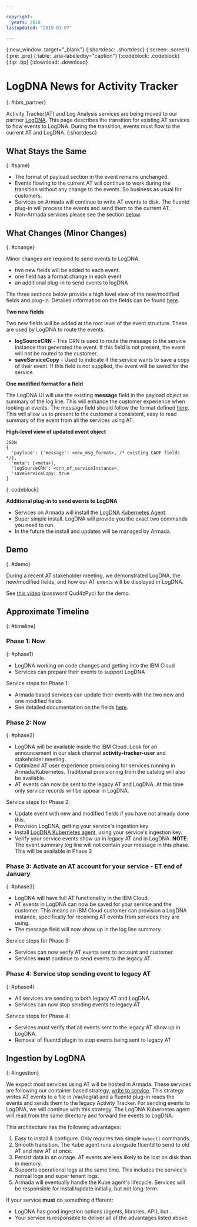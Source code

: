 ```yaml
---

copyright:
  years: 2018
lastupdated: "2019-01-07"

---
```


{:new_window: target="_blank"}
{:shortdesc: .shortdesc}
{:screen: .screen}
{:pre: .pre}
{:table: .aria-labeledby="caption"}
{:codeblock: .codeblock}
{:tip: .tip}
{:download: .download}


# LogDNA News for Activity Tracker
{: #ibm_partner}

Activity Tracker(AT) and Log Analysis services are being moved to our partner [LogDNA](https://docs.logdna.com/docs). This page describes the transition for existing AT services to flow events to LogDNA. During the transition, events must flow to the current AT and LogDNA.
{:shortdesc}


## What Stays the Same
{: #same}


* The format of payload section in the event remains unchanged.
* Events flowing to the current AT will continue to work during the transition without any change to the events. So business as usual for customers.
* Services on Armada will continue to write AT events to disk. The fluentd plug-in will process the events and send them to the current AT.
* Non-Armada services please see the section [below](/docs/services/Activity-Tracker-with-LogDNA/ibm-internal-only/partner_news.html#ingestion).


## What Changes (Minor Changes)
{: #change}

Minor changes are required to send events to LogDNA. 

* two new fields will be added to each event. 
* one field has a format change in each event
* an additional plug-in to send events to logDNA

The three sections below provide a high level view of the new/modified fields and plug-in. Detailed information on the fields can be found [here](/docs/services/Activity-Tracker-with-LogDNA/ibm-internal-only/event_definition.html#new).

**Two new fields**

Two new fields will be added at the root level of the event structure. These are used by LogDNA to route the events. 

* **logSourceCRN** - This CRN is used to route the message to the service instance that generated the event. If this field is not present, the event will not be routed to the customer.
* **saveServiceCopy** - Used to indicate if the service wants to save a copy of their event. If this field is not supplied, the event will be saved for the service. 

**One modified format for a field**

The LogDNA UI will use the existing **message** field in the payload object as summary of the log line. This will enhance the customer experience when looking at events. The message field should follow the format defined [here](/docs/services/Activity-Tracker-with-LogDNA/ibm-internal-only/event_definition.html#new). This will allow us to present to the customer a consistent, easy to read summary of the event from all the services using AT.

**High-level view of updated event object**

```
JSON 
{
  'payload': {'message': <new_msg_format>, /* existing CADF fields */},
  'meta': {<meta>},
  'logSourceCRN': <crn_of_serviceInstance>, 
  'saveServiceCopy: true
}
```
{: codeblock}


**Additional plug-in to send events to LogDNA**

* Services on Armada will install the [LogDNA Kubernetes Agent](https://docs.logdna.com/docs/kubernetes).
* Super simple install. LogDNA will provide you the exact two commands you need to run.
* In the future the install and updates will be managed by Armada.


## Demo
{: #demo}

During a recent AT stakeholder meeting, we demonstrated LogDNA, the new/modified fields, and how our AT events  will be displayed in LogDNA.

See [this video](https://ibm.webex.com/ibm/lsr.php?RCID=4f9bf0967f2d4fb08debeaf118c57bc0) (password Qud4zPyc) for the demo.


## Approximate Timeline
{: #timeline}

### Phase 1: Now
{: #phase1}

* LogDNA working on code changes and getting into the IBM Cloud
* Services can prepare their events to support LogDNA

Service steps for Phase 1:

* Armada based services can update their events with the two new and one modified fields.
* See detailed documentation on the fields [here](/docs/services/Activity-Tracker-with-LogDNA/ibm-internal-only/event_definition.html#new).

### Phase 2: Now
{: #phase2}

* LogDNA will be available inside the IBM Cloud. Look for an announcement in our slack channel **activity-tracker-user** and stakeholder meeting.
* Optimized AT user experience provisioning for services running in Armada/Kubernetes. Traditional provisioning from the catalog will also be available.
* AT events can now be sent to the legacy AT and LogDNA. At this time only service records will be appear in LogDNA.

Service steps for Phase 2:

* Update event with new and modified fields if you have not already done this.
* Provision LogDNA, getting your service's ingestion key
* Install [LogDNA Kubernetes agent](https://docs.logdna.com/docs/kubernetes), using your service's ingestion key.
* Verify your service events show up in legacy AT and in LogDNA. **NOTE**: The event summary log line will not contain your message in this phase. This will be available in Phase 3


### Phase 3: Activate an AT account for your service - ET end of January
{: #phase3}

* LogDNA will have full AT functionality in the IBM Cloud.
* AT events in LogDNA can now be saved for your service and the customer. This means an IBM Cloud customer can provision a LogDNA instance, specifically for receiving AT events from services they are using.
* The message field will now show up in the log line summary.

Service steps for Phase 3:

* Services can now verify AT events sent to account and customer. 
* Services **must** continue to send events to the legacy AT. 

### Phase 4: Service stop sending event to legacy AT
{: #phase4}

* All services are sending to both legacy AT and LogDNA.
* Services can now stop sending events to legacy AT

Service steps for Phase 4:

* Services must verify that all events sent to the legacy AT show up in LogDNA.
* Removal of fluentd plugin to stop events being sent to legacy AT



## Ingestion by LogDNA
{: #ingestion}

We expect most services using AT will be hosted in Armada. These services are following our container based strategy, [write to service](/docs/services/Activity-Tracker-with-LogDNA/ibm-internal-only/kube.html#ibm_kube). This strategy writes AT events to a file in /var/log/at and a fluentd plug-in reads the events and sends them to the legacy Activity Tracker. For sending events to LogDNA, we will continue with this strategy. The LogDNA Kubernetes agent will read from the same directory and forward the events to LogDNA. 

This architecture has the following advantages:

1. Easy to install & configure. Only requires two simple `kubectl` commands.
1. Smooth transition. The Kube agent runs alongside fluentd to send to old AT and new AT at once.
1. Persist data in an outage. AT events are less likely to be lost on disk than in memory.
1. Supports operational logs at the same time. This includes the service's normal logs and super tenant logs.
1. Armada will eventually handle the Kube agent's lifecycle. Services will be responsible for install/update initially, but not long-term.

<a name="otherapproach"></a>
If your service **must** do something different:

* LogDNA has good ingestion options (agents, libraries, API), but...
* Your service is responsible to deliver all of the advantages listed above. 
